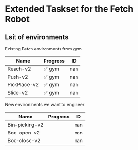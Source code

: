 
# Extended Taskset for the Fetch Robot

## Lsit of environments

Existing Fetch environments from gym

| Name         |            Progress   |     ID |
|--------------|-----------------------|--------|
| Reach-v2     | ✅ gym                |    nan |
| Push-v2      | ✅ gym                |    nan |
| PickPlace-v2 | ✅ gym                |    nan |
| Slide-v2     | ✅ gym                |    nan |

New environments we want to engineer

| Name           |            Progress   |     ID |
|----------------|-----------------------|--------|
| Bin-picking-v2 |                       |    nan |
| Box-open-v2    |                       |    nan |
| Box-close-v2   |                       |    nan |
